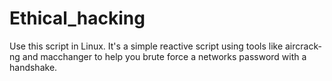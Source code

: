 # Ethical_hacking
Use this script in Linux.
It's a simple reactive script using tools like aircrack-ng and macchanger to help you brute force a networks password with a handshake.
